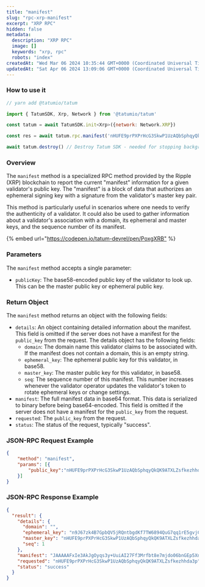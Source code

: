 ```yaml
---
title: "manifest"
slug: "rpc-xrp-manifest"
excerpt: "XRP RPC"
hidden: false
metadata: 
  description: "XRP RPC"
  image: []
  keywords: "xrp, rpc"
  robots: "index"
createdAt: "Wed Mar 06 2024 10:35:44 GMT+0000 (Coordinated Universal Time)"
updatedAt: "Sat Apr 06 2024 13:09:06 GMT+0000 (Coordinated Universal Time)"
---
```




### How to use it

```javascript
// yarn add @tatumio/tatum

import { TatumSDK, Xrp, Network } from '@tatumio/tatum'

const tatum = await TatumSDK.init<Xrp>({network: Network.XRP})

const res = await tatum.rpc.manifest('nHUFE9prPXPrHcG3SkwP1UzAQbSphqyQkQK9ATXLZsfkezhhda3p')

await tatum.destroy() // Destroy Tatum SDK - needed for stopping background jobs
```

### Overview

The `manifest` method is a specialized RPC method provided by the Ripple (XRP) blockchain to report the current "manifest" information for a given validator's public key. The "manifest" is a block of data that authorizes an ephemeral signing key with a signature from the validator's master key pair.

This method is particularly useful in scenarios where one needs to verify the authenticity of a validator. It could also be used to gather information about a validator's association with a domain, its ephemeral and master keys, and the sequence number of its manifest.

{% embed url="<https://codepen.io/tatum-devrel/pen/PoxgXRB"> %}

### Parameters

The `manifest` method accepts a single parameter:

- `publicKey`: The base58-encoded public key of the validator to look up. This can be the master public key or ephemeral public key.

### Return Object

The `manifest` method returns an object with the following fields:

- `details`: An object containing detailed information about the manifest. This field is omitted if the server does not have a manifest for the `public_key` from the request. The details object has the following fields:
  - `domain`: The domain name this validator claims to be associated with. If the manifest does not contain a domain, this is an empty string.
  - `ephemeral_key`: The ephemeral public key for this validator, in base58.
  - `master_key`: The master public key for this validator, in base58.
  - `seq`: The sequence number of this manifest. This number increases whenever the validator operator updates the validator's token to rotate ephemeral keys or change settings.
- `manifest`: The full manifest data in base64 format. This data is serialized to binary before being base64-encoded. This field is omitted if the server does not have a manifest for the `public_key` from the request.
- `requested`: The `public_key` from the request.
- `status`: The status of the request, typically "success".

### JSON-RPC Request Example

```json
{
    "method": "manifest",
    "params": [{
        "public_key":"nHUFE9prPXPrHcG3SkwP1UzAQbSphqyQkQK9ATXLZsfkezhhda3p"
    }]
}
```

### JSON-RPC Response Example

```json
{
  "result": {
    "details": {
      "domain": "",
      "ephemeral_key": "n9J67zk4B7GpbQV5jRQntbgdKf7TW6894QuG7qq1rE5gvjCu6snA",
      "master_key": "nHUFE9prPXPrHcG3SkwP1UzAQbSphqyQkQK9ATXLZsfkezhhda3p",
      "seq": 1
    },
    "manifest": "JAAAAAFxIe3AkJgOyqs3y+UuiAI27Ff3Mrfbt8e7mjdo06bnGEp5XnMhAhRmvCZmWZXlwShVE9qXs2AVCvhVuA/WGYkTX/vVGBGwdkYwRAIgGnYpIGufURojN2cTXakAM7Vwa0GR7o3osdVlZShroXQCIH9R/Lx1v9rdb4YY2n5nrxdnhSSof3U6V/wIHJmeao5ucBJA9D1iAMo7YFCpb245N3Czc0L1R2Xac0YwQ6XdGT+cZ7yw2n8JbdC3hH8Xu9OUqc867Ee6JmlXtyDHzBdY/hdJCQ==",
    "requested": "nHUFE9prPXPrHcG3SkwP1UzAQbSphqyQkQK9ATXLZsfkezhhda3p",
    "status": "success"
  }
}
```
